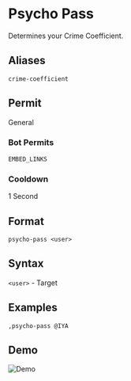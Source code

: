 # Psycho Pass
Determines your Crime Coefficient.

## Aliases
`crime-coefficient`
## Permit
General
### Bot Permits
`EMBED_LINKS`
### Cooldown
1 Second
## Format
`psycho-pass <user>`
## Syntax
`<user>` - Target
## Examples
`,psycho-pass @IYA`
## Demo 
![Demo](https://i.ibb.co/NSfGChh/psychopass.gif)
